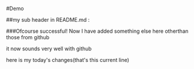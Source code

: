 #Demo

##my sub header in README.md :

###Ofcourse successful!
 Now I have added something else here otherthan those from github

 it now sounds very well with github

here is my today's changes(that's this current line)
